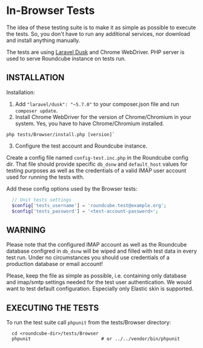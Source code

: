 In-Browser Tests
================

The idea of these testing suite is to make it as simple as possible to execute
the tests. So, you don't have to run any additional services, nor download
and install anything manually.

The tests are using [Laravel Dusk][laravel-dusk] and Chrome WebDriver.
PHP server is used to serve Roundcube instance on tests run.


INSTALLATION
------------

Installation:

1. Add `"laravel/dusk": "~5.7.0"` to your composer.json file and run `composer update`.
2. Install Chrome WebDriver for the version of Chrome/Chromium in your system. Yes,
   you have to have Chrome/Chromium installed.
```
php tests/Browser/install.php [version]`
```
3. Configure the test account and Roundcube instance.

Create a config file named `config-test.inc.php` in the Roundcube config dir.
That file should provide specific `db_dsnw` and
`default_host` values for testing purposes as well as the credentials of a
valid IMAP user account used for running the tests with.

Add these config options used by the Browser tests:

```php
  // Unit tests settings
  $config['tests_username'] = 'roundcube.test@example.org';
  $config['tests_password'] = '<test-account-password>';
```

WARNING
-------
Please note that the configured IMAP account as well as the Roundcube database
configred in `db_dsnw` will be wiped and filled with test data in every test
run. Under no circumstances you should use credentials of a production database
or email account!

Please, keep the file as simple as possible, i.e. containing only database
and imap/smtp settings needed for the test user authentication. We would
want to test default configuration. Especially only Elastic skin is supported.


EXECUTING THE TESTS
-------------------

To run the test suite call `phpunit` from the tests/Browser directory:

```
  cd <roundcube-dir>/tests/Browser
  phpunit                          # or ../../vendor/bin/phpunit
```

[laravel-dusk]: https://github.com/laravel/dusk
